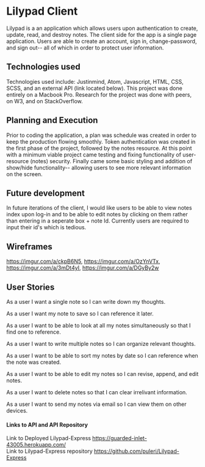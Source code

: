 
# Lilypad Client
Lilypad is a an application which allows users upon authentication to create, update, read, and destroy
notes. The client side for the app is a single page application. Users are able to create an account,
sign in, change-password, and sign out-- all of which in order to protect user information.

## Technologies used
Technologies used include: Justinmind, Atom, Javascript, HTML, CSS, SCSS, and an external API (link 
located below). This project was done entirely on a Macbook Pro. Research for the project was done
with peers, on W3, and on StackOverflow.

## Planning and Execution
Prior to coding the application, a plan was schedule was created in order to keep the production
flowing smoothly. Token authentication was created in the first phase of the project, followed by
the notes resource. At this point with a minimum viable project came testing and fixing
functionality of user-resource (notes) security. Finally came some basic styling and addition
of show/hide functionality-- allowing users to see more relevant information on the screen.

## Future development
In future iterations of the client, I would like users to be able to view notes index upon log-in and
to be able to edit notes by clicking on them rather than entering in a seperate box + note Id. Currently users
are required to input their id's which is tedious.

## Wireframes
<https://imgur.com/a/ckpB6N5>,
<https://imgur.com/a/OzYnVTx>,
<https://imgur.com/a/3mDt4yI>,
<https://imgur.com/a/DGyBy2w>

## User Stories
As a user I want a single note so I can write down my
 thoughts.

As a user I want my note to save so I can reference it later.

As a user I want to be able to look at all my notes
simultaneously so that I find one to reference.

As a user I want to write multiple notes so I can organize
relevant thoughts.

As a user I want to be able to sort my notes by date so I can reference when the note was created.

As a user I want to be able to edit my notes so I can revise, append, and edit notes.

As a user I want to delete notes so that I can clear irrelivant information.

As a user I want to send my notes via email so I can view them on other devices.

#### Links to API and API Repository
Link to Deployed Lilypad-Express <https://guarded-inlet-43005.herokuapp.com/>
<br>
Link to Lilypad-Express repository <https://github.com/puleri/Lilypad-Express>
